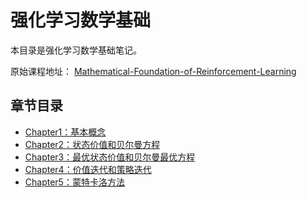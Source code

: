 # 强化学习数学基础

本目录是强化学习数学基础笔记。 

原始课程地址： [Mathematical-Foundation-of-Reinforcement-Learning](https://github.com/MathFoundationRL/Book-Mathematical-Foundation-of-Reinforcement-Learning)

## 章节目录

- [Chapter1：基本概念](./Chapter1/README.md)
- [Chapter2：状态价值和贝尔曼方程](./Chapter2/README.md)
- [Chapter3：最优状态价值和贝尔曼最优方程](./Chapter3/RAEDME.md)
- [Chapter4：价值迭代和策略迭代](./Chapter4/README.md)
- [Chapter5：蒙特卡洛方法](./Chapter5/README.md)
